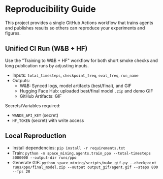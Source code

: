 # Reproducibility Guide

This project provides a single GitHub Actions workflow that trains agents and publishes results so others can reproduce your experiments and figures.

## Unified CI Run (W&B + HF)
Use the "Training to W&B + HF" workflow for both short smoke checks and long publication runs by adjusting inputs.
- Inputs: `total_timesteps`, `checkpoint_freq`, `eval_freq`, `run_name`
- Outputs:
  - W&B: Synced logs, model artifacts (best/final), and GIF
  - Hugging Face Hub: uploaded best/final model `.zip` and demo GIF
  - GitHub Artifacts: GIF

Secrets/Variables required:
- `WANDB_API_KEY` (secret)
- `HF_TOKEN` (secret) with write access

## Local Reproduction
- Install dependencies: `pip install -r requirements.txt`
- Train: `python -m space_mining.agents.train_ppo --total-timesteps 5000000 --output-dir runs/ppo`
- Generate GIF: `python space_mining/scripts/make_gif.py --checkpoint runs/ppo/final_model.zip --output output_gif/agent.gif --steps 800 --fps 20`
